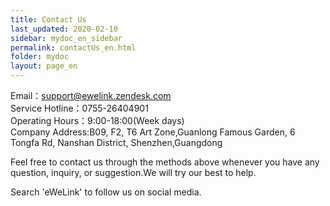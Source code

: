 ```yaml
---
title: Contact Us
last_updated: 2020-02-10
sidebar: mydoc_en_sidebar
permalink: contactUs_en.html
folder: mydoc
layout: page_en
---
```


Email：support@ewelink.zendesk.com  
Service Hotline：0755-26404901  
Operating Hours：9:00-18:00(Week days)  
Company Address:B09, F2, T6 Art Zone,Guanlong Famous Garden, 6 Tongfa Rd, Nanshan District, Shenzhen,Guangdong  

Feel free to contact us through the methods above whenever you have any question, inquiry, or suggestion.We will try our best to help. 

Search 'eWeLink' to follow us on social media.